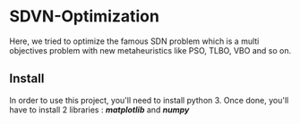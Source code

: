 # SDVN-Optimization
Here, we tried to optimize the famous SDN problem which is a multi objectives problem with new metaheuristics like PSO, TLBO, VBO and so on.

## Install

In order to use this project, you'll need to install python 3. Once done, you'll have to install 2 libraries : _**matplotlib**_ and _**numpy**_
